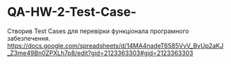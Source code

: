 # QA-HW-2-Test-Case-
Створив Test Cases для перевірки функціонала програмного забезпечення.
https://docs.google.com/spreadsheets/d/14MA4nadeT6585VvV_BvUp2aKJ_Z3me49Bn0ZPXLh7p8/edit?gid=2123363303#gid=2123363303
